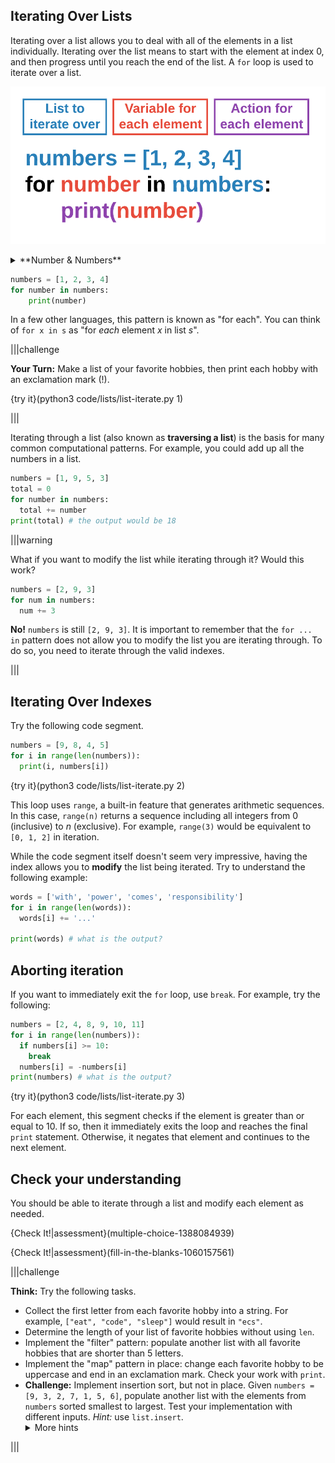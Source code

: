 ## Iterating Over Lists

Iterating over a list allows you to deal with all of the elements in a list individually. Iterating over the list means to start with the element at index 0, and then progress until you reach the end of the list. A `for` loop is used to iterate over a list.

![Iteration Variable](.guides/images/iterating-list-variable-name.png)

<details><summary>**Number & Numbers**</summary>In the example below, the iteration variable is `number` and the list is named `numbers`. This is a very common practice in Python. The list is always plural, while the iterating variable is the singular of the list name. Python will not throw an error if this convention is not followed. However, `for number in numbers` helps with the readability of your code. You should follow this convention as often as possible.</details>

```python
numbers = [1, 2, 3, 4]
for number in numbers:
    print(number)
```

In a few other languages, this pattern is known as "for each". You can think of `for x in s` as "for _each_ element _x_ in list _s_".

|||challenge

**Your Turn:** Make a list of your favorite hobbies, then print each hobby with an exclamation mark (!).

{try it}(python3 code/lists/list-iterate.py 1)

|||

Iterating through a list (also known as **traversing a list**) is the basis for many common computational patterns. For example, you could add up all the numbers in a list.

```python
numbers = [1, 9, 5, 3]
total = 0
for number in numbers:
  total += number
print(total) # the output would be 18
```

|||warning

What if you want to modify the list while iterating through it? Would this work?

```python
numbers = [2, 9, 3]
for num in numbers:
  num += 3
```

**No!** `numbers` is still `[2, 9, 3]`. It is important to remember that the `for ... in` pattern does not allow you to modify the list you are iterating through. To do so, you need to iterate through the valid indexes.

|||

## Iterating Over Indexes

Try the following code segment.

```python
numbers = [9, 8, 4, 5]
for i in range(len(numbers)):
  print(i, numbers[i])
```
{try it}(python3 code/lists/list-iterate.py 2)

This loop uses `range`, a built-in feature that generates arithmetic sequences. In this case, `range(n)` returns a sequence including all integers from 0 (inclusive) to _n_ (exclusive). For example, `range(3)` would be equivalent to `[0, 1, 2]` in iteration.

While the code segment itself doesn't seem very impressive, having the index allows you to **modify** the list being iterated. Try to understand the following example:

```python
words = ['with', 'power', 'comes', 'responsibility']
for i in range(len(words)):
  words[i] += '...'

print(words) # what is the output?
```

## Aborting iteration

If you want to immediately exit the `for` loop, use `break`. For example, try the following:

```python
numbers = [2, 4, 8, 9, 10, 11]
for i in range(len(numbers)):
  if numbers[i] >= 10:
    break
  numbers[i] = -numbers[i]
print(numbers) # what is the output?
```
{try it}(python3 code/lists/list-iterate.py 3)

For each element, this segment checks if the element is greater than or equal to 10. If so, then it immediately exits the loop and reaches the final `print` statement. Otherwise, it negates that element and continues to the next element.

## Check your understanding

You should be able to iterate through a list and modify each element as needed.

{Check It!|assessment}(multiple-choice-1388084939)

{Check It!|assessment}(fill-in-the-blanks-1060157561)

|||challenge

**Think:** Try the following tasks.
* Collect the first letter from each favorite hobby into a string. For example, `["eat", "code", "sleep"]` would result in `"ecs"`.
* Determine the length of your list of favorite hobbies without using `len`.
* Implement the "filter" pattern: populate another list with all favorite hobbies that are shorter than 5 letters.
* Implement the "map" pattern in place: change each favorite hobby to be uppercase and end in an exclamation mark. Check your work with `print`.
* **Challenge:** Implement insertion sort, but not in place. Given `numbers = [9, 3, 2, 7, 1, 5, 6]`, populate another list with the elements from `numbers` sorted smallest to largest. Test your implementation with different inputs. _Hint:_ use `list.insert`. <details><summary>More hints</summary>Insertion sort is based on the idea that the list you are populating is always sorted. Therefore, each step involves finding the right position to insert the next element.</details>

|||

